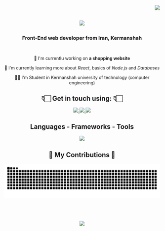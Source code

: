 <img align="right" src="https://visitor-badge.laobi.icu/badge?page_id=Alireza-Waterface.Alireza-Waterface" />

<h1 align="center">
  <img src="https://readme-typing-svg.herokuapp.com/?font=Righteous&size=35&center=true&width=500&height=70&duration=4000&lines=Hi+there!+Welcome ✌🏻;+I'm+Alireza+Waterface!" />
</h1>

<h3 align="center">Front-End web developer from Iran, Kermanshah</h3>

<br />

<div align="center">
  
  🔭 I'm currentlu working on **a shopping website**
  
  🌱 I'm currently learning more about *React*, basics of *Node.js* and *Databases*

  👨‍🎓 I'm Student in Kermanshah university of technology (computer engineering)
  
</div>

<div align="center">
  <h2 align="center">👇🏻 Get in touch using: 👇🏻</h2>

  <a href="mailto:Alireza.waterface@outlook.com" target="_blank">
    <img width="50px" src="https://www.nidirect.gov.uk/sites/default/files/styles/nigov_full_620_x1/public/images/email_logo.jpg?itok=ifUhNgCT" />
  </a>

  <a href="https://t.me/+989155706085" target="_blank" margin="0 1rem">
    <img width="50px" src="https://static-00.iconduck.com/assets.00/telegram-icon-2048x2048-l6ni6sux.png" />
  </a>

  <a href="https://wa.me/+989155706085" target="_blank">
    <img width="50px" src="https://static-00.iconduck.com/assets.00/whatsapp-icon-2048x2048-wo3g2qq0.png" />
  </a>
</div>

<div align="center">
  <h2 align="center">Languages - Frameworks - Tools</h2>

  <img src="https://skillicons.dev/icons?i=react,javascript,tailwind,bootstrap,git,github,html,css,figma,linkedin,vscode,xd" />
  
</div>

<div align="center">
  <h2>🐍 My Contributions 🐍</h2>

  <img alt="Snake moving around" src="https://raw.githubusercontent.com/Alireza-Waterface/Alireza-Waterface/output/github-contribution-grid-snake.svg" />

</div>

<br /><br />

<h3 align="center">
    <img src="https://readme-typing-svg.herokuapp.com/?font=Righteous&size=25&center=true&vCenter=true&width=500&height=70&duration=4000&lines=Thanks+for+visiting!+✌️;I'm+always+down+to+collaboration+:)">
</h3>

<br/>
